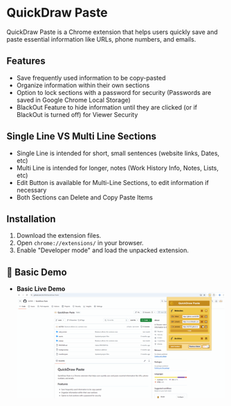 # QuickDraw Paste
QuickDraw Paste is a Chrome extension that helps users quickly save and paste essential information like URLs, phone numbers, and emails.

## Features
- Save frequently used information to be copy-pasted
- Organize information within their own sections
- Option to lock sections with a password for security (Passwords are saved in Google Chrome Local Storage)
- BlackOut Feature to hide information until they are clicked (or if BlackOut is turned off) for Viewer Security

## Single Line VS Multi Line Sections
- Single Line is intended for short, small sentences (website links, Dates, etc)
- Multi Line is intended for longer, notes (Work History Info, Notes, Lists, etc)
- Edit Button is available for Multi-Line Sections, to edit information if necessary
- Both Sections can Delete and Copy Paste Items

## Installation
1. Download the extension files.
2. Open `chrome://extensions/` in your browser.
3. Enable "Developer mode" and load the unpacked extension.

## 📸 Basic Demo
- **Basic Live Demo**
![Demo](https://github.com/tk2558/QuickDraw-Paste/blob/main/screenshots/basic_demo.gif)
